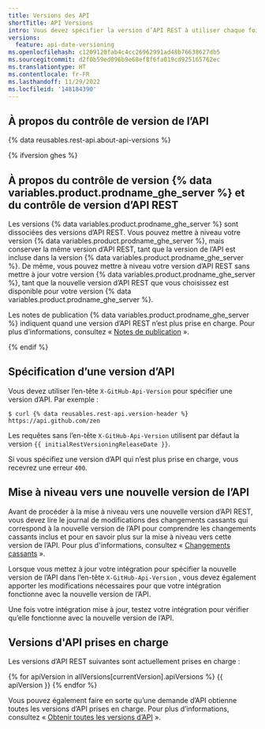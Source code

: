 ```yaml
---
title: Versions des API
shortTitle: API Versions
intro: Vous devez spécifier la version d’API REST à utiliser chaque fois que vous effectuez une demande à l’API REST.
versions:
  feature: api-date-versioning
ms.openlocfilehash: c1209120fab4c4cc26962991ad48b76638627db5
ms.sourcegitcommit: d2f0b59ed096b9e68ef8f6fa019cd925165762ec
ms.translationtype: HT
ms.contentlocale: fr-FR
ms.lasthandoff: 11/29/2022
ms.locfileid: '148184390'
---
```

## À propos du contrôle de version de l’API

{% data reusables.rest-api.about-api-versions %}

{% ifversion ghes %}

## À propos du contrôle de version {% data variables.product.prodname_ghe_server %} et du contrôle de version d’API REST

Les versions {% data variables.product.prodname_ghe_server %} sont dissociées des versions d’API REST. Vous pouvez mettre à niveau votre version {% data variables.product.prodname_ghe_server %}, mais conserver la même version d’API REST, tant que la version de l’API est incluse dans la version {% data variables.product.prodname_ghe_server %}. De même, vous pouvez mettre à niveau votre version d’API REST sans mettre à jour votre version {% data variables.product.prodname_ghe_server %}, tant que la nouvelle version d’API REST que vous choisissez est disponible pour votre version {% data variables.product.prodname_ghe_server %}.

Les notes de publication {% data variables.product.prodname_ghe_server %} indiquent quand une version d’API REST n’est plus prise en charge. Pour plus d’informations, consultez « [Notes de publication](/admin/release-notes) ».

{% endif %}

## Spécification d’une version d’API

Vous devez utiliser l’en-tête `X-GitHub-Api-Version` pour spécifier une version d’API. Par exemple :

```shell
$ curl {% data reusables.rest-api.version-header %} https://api.github.com/zen
```

Les requêtes sans l’en-tête `X-GitHub-Api-Version` utilisent par défaut la version `{{ initialRestVersioningReleaseDate }}`.

Si vous spécifiez une version d’API qui n’est plus prise en charge, vous recevrez une erreur `400`.

## Mise à niveau vers une nouvelle version de l’API

Avant de procéder à la mise à niveau vers une nouvelle version d’API REST, vous devez lire le journal de modifications des changements cassants qui correspond à la nouvelle version de l’API pour comprendre les changements cassants inclus et pour en savoir plus sur la mise à niveau vers cette version de l’API. Pour plus d'informations, consultez « [Changements cassants](/rest/overview/breaking-changes) ».

Lorsque vous mettez à jour votre intégration pour spécifier la nouvelle version de l’API dans l’en-tête `X-GitHub-Api-Version` , vous devez également apporter les modifications nécessaires pour que votre intégration fonctionne avec la nouvelle version de l’API.

Une fois votre intégration mise à jour, testez votre intégration pour vérifier qu’elle fonctionne avec la nouvelle version de l’API.

## Versions d'API prises en charge

Les versions d’API REST suivantes sont actuellement prises en charge :

{% for apiVersion in allVersions[currentVersion].apiVersions %} {{ apiVersion }} {% endfor %}

Vous pouvez également faire en sorte qu’une demande d’API obtienne toutes les versions d’API prises en charge. Pour plus d’informations, consultez « [Obtenir toutes les versions d’API](/rest/meta#get-all-api-versions) ».
